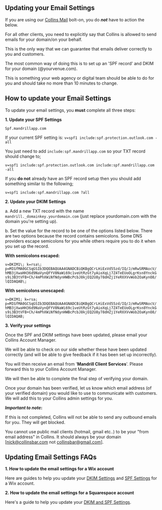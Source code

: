 ## Updating your Email Settings

If you are using our [Collins Mail](https://collins.uservoice.com/knowledgebase/articles/563052-extra-feature-collins-mail-how-to-video) bolt-on, you do **_not_** have to action the below.

For all other clients, you need to explicitly say that Collins is allowed to send emails for your domain/on your behalf. 

This is the only way that we can guarantee that emails deliver correctly to you and customers.

The most common way of doing this is to set up an 'SPF record' and DKIM for your domain (@yourvenue.com).

This is something your web agency or digital team should be able to do for you and should take no more than 10 minutes to change.

## How to update your Email Settings

To update your email settings, you **must** complete all three steps:

**1. Update your SPF Settings**

`Spf.mandrillapp.com`

If your current SPF setting is:
`v=spf1 include:spf.protection.outlook.com -all`

You just need to add `include:spf.mandrillapp.com` so your TXT record should change to;

`v=spf1 include:spf.protection.outlook.com include:spf.mandrillapp.com -all`

If you **do not** already have an SPF record setup then you should add something similar to the following;

`v=spf1 include:spf.mandrillapp.com ?all`

**2. Update your DKIM Settings**

a. Add a new TXT record with the name `mandrill._domainkey.yourdomain.com` (just replace yourdomain.com with the domain you're setting up).

b. Set the value for the record to be one of the options listed below. There are two options because the record contains semicolons. Some DNS providers escape semicolons for you while others require you to do it when you set up the record.

**With semicolons escaped:**

```v=DKIM1\; k=rsa\; p=MIGfMA0GCSqGSIb3DQEBAQUAA4GNADCBiQKBgQCrLHiExVd55zd/IQ/J/mRwSRMAocV/hMB3jXwaHH36d9NaVynQFYV8NaWi69c1veUtRzGt7yAioXqLj7Z4TeEUoOLgrKsn8YnckGs9i3B3tVFB+Ch/4mPhXWiNfNdynHWBcPcbJ8kjEQ2U8y78dHZj1YeRXXVvWob2OaKynO8/lQIDAQAB\;```

**With semicolons unescaped:**

```v=DKIM1; k=rsa; p=MIGfMA0GCSqGSIb3DQEBAQUAA4GNADCBiQKBgQCrLHiExVd55zd/IQ/J/mRwSRMAocV/hMB3jXwaHH36d9NaVynQFYV8NaWi69c1veUtRzGt7yAioXqLj7Z4TeEUoOLgrKsn8YnckGs9i3B3tVFB+Ch/4mPhXWiNfNdynHWBcPcbJ8kjEQ2U8y78dHZj1YeRXXVvWob2OaKynO8/lQIDAQAB;```

**3. Verify your settings**

Once the SPF and DKIM settings have been updated, please email your Collins Account Manager. 

We will be able to check on our side whether these have been updated correctly (and will be able to give feedback if it has been set up incorrectly).

You will then receive an email from '**Mandrill Client Services**'. Please forward this to your Collins Account Manager. 

We will then be able to complete the final step of verifying your domain. 

Once your domain has been verified, let us know which email address (of your verified domain) you would like to use to communicate with customers. We will add this to your Collins admin settings for you. 

**_Important to note_:** 

If this is not completed, Collins will not be able to send any outbound emails for you. They will get blocked.

You cannot use public mail clients (hotmail, gmail etc..) to be your "from email address" in Collins. It should always be your domain [nick@collinsbar.com not collinsbar@gmail.com].

## Updating Email Settings FAQs

**1. How to update the email settings for a Wix account**

Here are guides to help you update your [DKIM Settings](https://support.wix.com/en/article/adding-a-dkim-txt-record) and [SPF Settings](https://support.wix.com/en/article/adding-or-updating-spf-records-in-your-wix-account) for a Wix account. 

**2. How to update the email settings for a Squarespace account**

Here's a guide to help you update your [DKIM and SPF Settings](https://support.squarespace.com/hc/en-us/articles/205812348-Advanced-DNS-settings).

